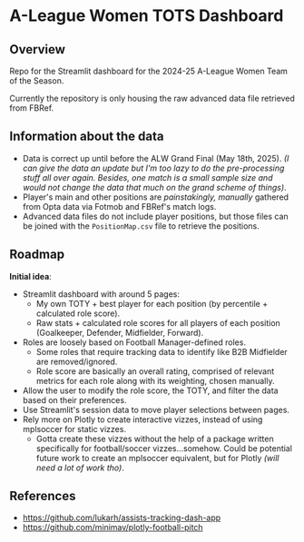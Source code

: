 # A-League Women TOTS Dashboard

## Overview

Repo for the Streamlit dashboard for the 2024-25 A-League Women Team of the Season.

Currently the repository is only housing the raw advanced data file retrieved from FBRef.

## Information about the data

- Data is correct up until before the ALW Grand Final (May 18th, 2025). _(I can give the data an update but I'm too lazy to do the pre-processing stuff all over again. Besides, one match is a small sample size and would not change the data that much on the grand scheme of things)_.
- Player's main and other positions are _painstakingly, manually_ gathered from Opta data via Fotmob and FBRef's match logs.
- Advanced data files do not include player positions, but those files can be joined with the `PositionMap.csv` file to retrieve the positions.

## Roadmap

**Initial idea**:

- Streamlit dashboard with around 5 pages:
  - My own TOTY + best player for each position (by percentile + calculated role score).
  - Raw stats + calculated role scores for all players of each position (Goalkeeper, Defender, Midfielder, Forward).
- Roles are loosely based on Football Manager-defined roles.
  - Some roles that require tracking data to identify like B2B Midfielder are removed/ignored.
  - Role score are basically an overall rating, comprised of relevant metrics for each role along with its weighting, chosen manually.
- Allow the user to modify the role score, the TOTY, and filter the data based on their preferences.
- Use Streamlit's session data to move player selections between pages.
- Rely more on Plotly to create interactive vizzes, instead of using mplsoccer for static vizzes.
  - Gotta create these vizzes without the help of a package written specifically for football/soccer vizzes...somehow. Could be potential future work to create an mplsoccer equivalent, but for Plotly _(will need a lot of work tho)_.

## References

- https://github.com/lukarh/assists-tracking-dash-app
- https://github.com/minimav/plotly-football-pitch
